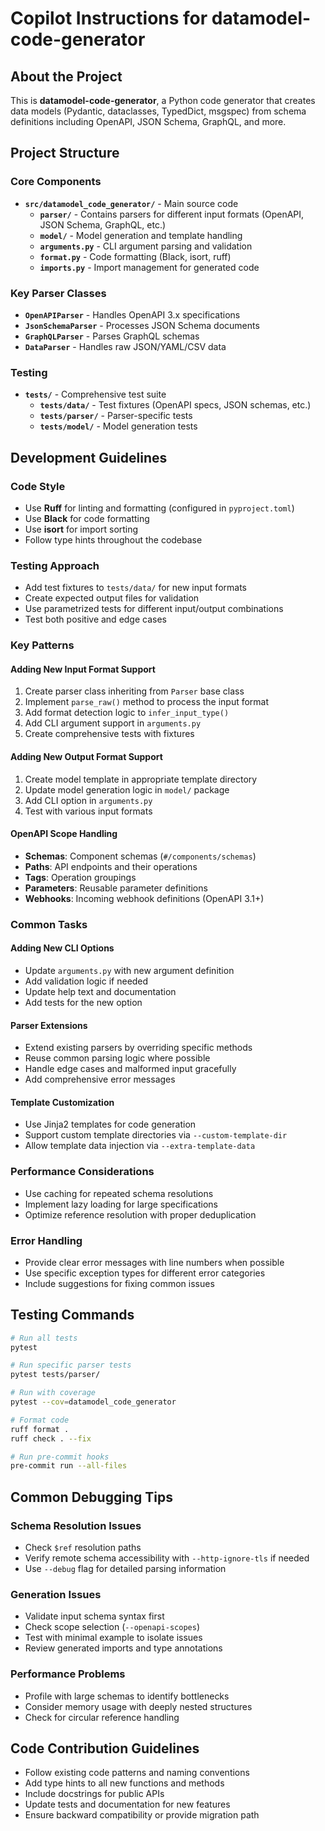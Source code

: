 # Copilot Instructions for datamodel-code-generator

## About the Project

This is **datamodel-code-generator**, a Python code generator that creates data models (Pydantic, dataclasses, TypedDict, msgspec) from schema definitions including OpenAPI, JSON Schema, GraphQL, and more.

## Project Structure

### Core Components
- **`src/datamodel_code_generator/`** - Main source code
  - **`parser/`** - Contains parsers for different input formats (OpenAPI, JSON Schema, GraphQL, etc.)
  - **`model/`** - Model generation and template handling
  - **`arguments.py`** - CLI argument parsing and validation
  - **`format.py`** - Code formatting (Black, isort, ruff)
  - **`imports.py`** - Import management for generated code

### Key Parser Classes
- **`OpenAPIParser`** - Handles OpenAPI 3.x specifications
- **`JsonSchemaParser`** - Processes JSON Schema documents  
- **`GraphQLParser`** - Parses GraphQL schemas
- **`DataParser`** - Handles raw JSON/YAML/CSV data

### Testing
- **`tests/`** - Comprehensive test suite
  - **`tests/data/`** - Test fixtures (OpenAPI specs, JSON schemas, etc.)
  - **`tests/parser/`** - Parser-specific tests
  - **`tests/model/`** - Model generation tests

## Development Guidelines

### Code Style
- Use **Ruff** for linting and formatting (configured in `pyproject.toml`)
- Use **Black** for code formatting
- Use **isort** for import sorting
- Follow type hints throughout the codebase

### Testing Approach
- Add test fixtures to `tests/data/` for new input formats
- Create expected output files for validation
- Use parametrized tests for different input/output combinations
- Test both positive and edge cases

### Key Patterns

#### Adding New Input Format Support
1. Create parser class inheriting from `Parser` base class
2. Implement `parse_raw()` method to process the input format
3. Add format detection logic to `infer_input_type()`
4. Add CLI argument support in `arguments.py`
5. Create comprehensive tests with fixtures

#### Adding New Output Format Support
1. Create model template in appropriate template directory
2. Update model generation logic in `model/` package
3. Add CLI option in `arguments.py`
4. Test with various input formats

#### OpenAPI Scope Handling
- **Schemas**: Component schemas (`#/components/schemas`)
- **Paths**: API endpoints and their operations
- **Tags**: Operation groupings
- **Parameters**: Reusable parameter definitions
- **Webhooks**: Incoming webhook definitions (OpenAPI 3.1+)

### Common Tasks

#### Adding New CLI Options
- Update `arguments.py` with new argument definition
- Add validation logic if needed
- Update help text and documentation
- Add tests for the new option

#### Parser Extensions
- Extend existing parsers by overriding specific methods
- Reuse common parsing logic where possible
- Handle edge cases and malformed input gracefully
- Add comprehensive error messages

#### Template Customization
- Use Jinja2 templates for code generation
- Support custom template directories via `--custom-template-dir`
- Allow template data injection via `--extra-template-data`

### Performance Considerations
- Use caching for repeated schema resolutions
- Implement lazy loading for large specifications
- Optimize reference resolution with proper deduplication

### Error Handling
- Provide clear error messages with line numbers when possible
- Use specific exception types for different error categories
- Include suggestions for fixing common issues

## Testing Commands

```bash
# Run all tests
pytest

# Run specific parser tests
pytest tests/parser/

# Run with coverage
pytest --cov=datamodel_code_generator

# Format code
ruff format .
ruff check . --fix

# Run pre-commit hooks
pre-commit run --all-files
```

## Common Debugging Tips

### Schema Resolution Issues
- Check `$ref` resolution paths
- Verify remote schema accessibility with `--http-ignore-tls` if needed
- Use `--debug` flag for detailed parsing information

### Generation Issues
- Validate input schema syntax first
- Check scope selection (`--openapi-scopes`)
- Test with minimal example to isolate issues
- Review generated imports and type annotations

### Performance Problems
- Profile with large schemas to identify bottlenecks
- Consider memory usage with deeply nested structures
- Check for circular reference handling

## Code Contribution Guidelines
- Follow existing code patterns and naming conventions
- Add type hints to all new functions and methods
- Include docstrings for public APIs
- Update tests and documentation for new features
- Ensure backward compatibility or provide migration path